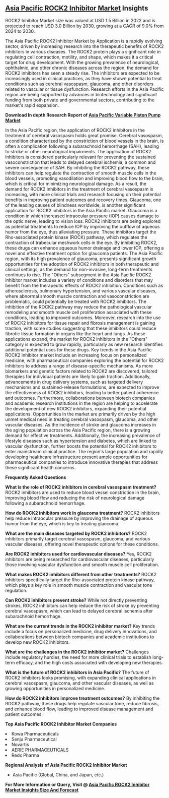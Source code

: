 <h2><a href="https://www.verifiedmarketreports.com/download-sample/?rid=320332&amp;utm_source=Github-Feb&amp;utm_medium=225" target="_blank">Asia Pacific ROCK2 Inhibitor Market</a> Insights</h2><p>ROCK2 Inhibitor Market size was valued at USD 1.5 Billion in 2022 and is projected to reach USD 3.0 Billion by 2030, growing at a CAGR of 9.0% from 2024 to 2030.</p><p><p>The Asia Pacific ROCK2 Inhibitor Market by Application is a rapidly evolving sector, driven by increasing research into the therapeutic benefits of ROCK2 inhibitors in various diseases. The ROCK2 protein plays a significant role in regulating cell contraction, motility, and shape, which makes it a critical target for drug development. With the growing prevalence of neurological, ophthalmic, and other chronic diseases across the region, the demand for ROCK2 inhibitors has seen a steady rise. The inhibitors are expected to be increasingly used in clinical practices, as they have shown potential to treat conditions such as cerebral vasospasm, glaucoma, and other disorders related to vascular or tissue dysfunction. Research efforts in the Asia Pacific region are being supported by advances in biotechnology and significant funding from both private and governmental sectors, contributing to the market's rapid expansion. <p><strong>Download In depth Research Report of <a href="https://www.verifiedmarketreports.com/download-sample/?rid=236118&amp;utm_source=Pulse-Dec&amp;utm_medium=225" target="_blank">Asia Pacific Variable Piston Pump Market</a></strong></p></p> <p>In the Asia Pacific region, the application of ROCK2 inhibitors in the treatment of cerebral vasospasm holds great promise. Cerebral vasospasm, a condition characterized by the constriction of blood vessels in the brain, is often a complication following a subarachnoid hemorrhage (SAH), leading to stroke or other neurological impairments. The application of ROCK2 inhibitors is considered particularly relevant for preventing the sustained vasoconstriction that leads to delayed cerebral ischemia, a common and severe consequence of SAH. By inhibiting the ROCK2 pathway, these inhibitors can help regulate the contraction of smooth muscle cells in the blood vessels, promoting vasodilation and improving blood flow to the brain, which is critical for minimizing neurological damage. As a result, the demand for ROCK2 inhibitors in the treatment of cerebral vasospasm is increasing, with more clinical trials and research focusing on their potential benefits in improving patient outcomes and recovery times. Glaucoma, one of the leading causes of blindness worldwide, is another significant application for ROCK2 inhibitors in the Asia Pacific market. Glaucoma is a condition in which increased intraocular pressure (IOP) causes damage to the optic nerve, leading to vision loss. ROCK2 inhibitors are being explored as potential treatments to reduce IOP by improving the outflow of aqueous humor from the eye, thus alleviating pressure. These inhibitors target the Rho-associated protein kinase (ROCK) pathway, which regulates the contraction of trabecular meshwork cells in the eye. By inhibiting ROCK2, these drugs can enhance aqueous humor drainage and lower IOP, offering a novel and effective treatment option for glaucoma patients. The Asia Pacific region, with its high prevalence of glaucoma, presents significant growth opportunities for the adoption of ROCK2 inhibitors in both therapeutic and clinical settings, as the demand for non-invasive, long-term treatments continues to rise. The "Others" subsegment in the Asia Pacific ROCK2 inhibitor market includes a variety of conditions and disorders that may benefit from the therapeutic effects of ROCK2 inhibition. Conditions such as atherosclerosis, pulmonary hypertension, and various vascular diseases, where abnormal smooth muscle contraction and vasoconstriction are problematic, could potentially be treated with ROCK2 inhibitors. The inhibition of the ROCK2 pathway may reduce the pathological vascular remodeling and smooth muscle cell proliferation associated with these conditions, leading to improved outcomes. Moreover, research into the use of ROCK2 inhibitors for tissue repair and fibrosis management is gaining traction, with some studies suggesting that these inhibitors could reduce fibrotic tissue formation in organs like the heart and lungs. As these applications expand, the market for ROCK2 inhibitors in the "Others" category is expected to grow rapidly, particularly as new research identifies additional potential uses for these drugs. Key trends in the Asia Pacific ROCK2 inhibitor market include an increasing focus on personalized medicine, with pharmaceutical companies exploring the potential for ROCK2 inhibitors to address a range of disease-specific mechanisms. As more biomarkers and genetic factors related to ROCK2 are discovered, tailored therapies for individual patients are likely to gain traction. Additionally, advancements in drug delivery systems, such as targeted delivery mechanisms and sustained-release formulations, are expected to improve the effectiveness of ROCK2 inhibitors, leading to better patient adherence and outcomes. Furthermore, collaborations between biotech companies and academic research institutions in the region are helping to accelerate the development of new ROCK2 inhibitors, expanding their potential applications. Opportunities in the market are primarily driven by the high unmet medical need in treating cerebral vasospasm, glaucoma, and other vascular diseases. As the incidence of stroke and glaucoma increases in the aging population across the Asia Pacific region, there is a growing demand for effective treatments. Additionally, the increasing prevalence of lifestyle diseases such as hypertension and diabetes, which are linked to vascular dysfunction, further boosts the potential for ROCK2 inhibitors to enter mainstream clinical practice. The region's large population and rapidly developing healthcare infrastructure present ample opportunities for pharmaceutical companies to introduce innovative therapies that address these significant health concerns. <p><b>Frequently Asked Questions</b></p> <p><b>What is the role of ROCK2 inhibitors in cerebral vasospasm treatment?</b> ROCK2 inhibitors are used to reduce blood vessel constriction in the brain, improving blood flow and reducing the risk of neurological damage following a subarachnoid hemorrhage.</p> <p><b>How do ROCK2 inhibitors work in glaucoma treatment?</b> ROCK2 inhibitors help reduce intraocular pressure by improving the drainage of aqueous humor from the eye, which is key to treating glaucoma.</p> <p><b>What are the main diseases targeted by ROCK2 inhibitors?</b> ROCK2 inhibitors primarily target cerebral vasospasm, glaucoma, and various vascular diseases, offering novel therapeutic options for these conditions.</p> <p><b>Are ROCK2 inhibitors used for cardiovascular diseases?</b> Yes, ROCK2 inhibitors are being researched for cardiovascular diseases, particularly those involving vascular dysfunction and smooth muscle cell proliferation.</p> <p><b>What makes ROCK2 inhibitors different from other treatments?</b> ROCK2 inhibitors specifically target the Rho-associated protein kinase pathway, which plays a key role in smooth muscle contraction and vascular tone regulation.</p> <p><b>Can ROCK2 inhibitors prevent stroke?</b> While not directly preventing strokes, ROCK2 inhibitors can help reduce the risk of stroke by preventing cerebral vasospasm, which can lead to delayed cerebral ischemia after subarachnoid hemorrhage.</p> <p><b>What are the current trends in the ROCK2 inhibitor market?</b> Key trends include a focus on personalized medicine, drug delivery innovations, and collaborations between biotech companies and academic institutions to develop new ROCK2 inhibitors.</p> <p><b>What are the challenges in the ROCK2 inhibitor market?</b> Challenges include regulatory hurdles, the need for more clinical trials to establish long-term efficacy, and the high costs associated with developing new therapies.</p> <p><b>What is the future of ROCK2 inhibitors in Asia Pacific?</b> The future of ROCK2 inhibitors looks promising, with expanding clinical applications in cerebral vasospasm, glaucoma, and other vascular diseases, as well as growing opportunities in personalized medicine.</p> <p><b>How do ROCK2 inhibitors improve treatment outcomes?</b> By inhibiting the ROCK2 pathway, these drugs help regulate vascular tone, reduce fibrosis, and enhance blood flow, leading to improved disease management and patient outcomes.</p> </p><p><strong>Top Asia Pacific ROCK2 Inhibitor Market Companies</strong></p><div data-test-id=""><p><li>Kowa Pharmaceuticals</li><li> Senju Pharmaceutical</li><li> Novartis</li><li> AERIE PHARMACEUTICALS</li><li> Redx Pharma</li></p><div><strong>Regional Analysis of&nbsp;Asia Pacific ROCK2 Inhibitor Market</strong></div><ul><li dir="ltr"><p dir="ltr">Asia Pacific (Global, China, and Japan, etc.)</p></li></ul><p><strong>For More Information or Query, Visit @&nbsp;</strong><strong><a href="https://www.verifiedmarketreports.com/product/rock2-inhibitor-market/?utm_source=Github-Feb&amp;utm_medium=225" target="_blank">Asia Pacific ROCK2 Inhibitor Market Insights Size And Forecast</a></strong></p></div><h2>&nbsp;</h2><div data-test-id="">&nbsp;</div>

